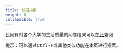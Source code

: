 ```yaml
---
title: 校园指南
weight: 8
collapsible: true
---
```


民间有对各个大学的生活质量的问卷结果可以[在此](https://colleges.chat)查阅

提示：可以通过<kbd>Ctrl</kbd>+<kbd>F</kbd>或其他类似功能在本页进行搜索。
